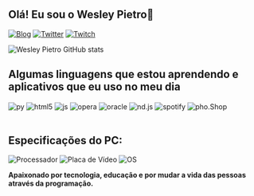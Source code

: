## **Olá! Eu sou o Wesley Pietro💫**

[![Blog](https://img.shields.io/website?label=MelzinhoIsHot.com&style=for-the-badge&url=https://sujeitoprogramador.com/)](Https://MelzinhoIsHot.com.br)
[![Twitter](https://img.shields.io/badge/Twitter-1DA1F2?style=for-the-badge&logo=twitter&logoColor=white)](https://twitter.com/zNezlyn)
[![Twitch](https://img.shields.io/badge/Twitch-9146FF?style=for-the-badge&logo=twitch&logoColor=white)](https://www.twitch.tv/znezlyn)

![Wesley Pietro GitHub stats](https://github-readme-stats.vercel.app/api?username=WesleyP-Dev&show_icons=true&theme=dracula&count_private=true)

## **Algumas linguagens que estou aprendendo e aplicativos que eu uso no meu dia**


<div style="display: inline_block">
  <img align= "center" alt="py" src="https://img.shields.io/badge/Python-3776AB?style=for-the-badge&logo=python&logoColor=white">
  <img align="center" alt="html5" src="https://img.shields.io/badge/HTML5-E34F26?style=for-the-badge&logo=html5&logoColor=white" />
    <img align="center" alt="js" src="https://img.shields.io/badge/JavaScript-323330?style=for-the-badge&logo=javascript&logoColor=F7DF1E" />
  <img align="center" alt="opera" src="	https://img.shields.io/badge/Opera-FF1B2D?style=for-the-badge&logo=Opera&logoColor=white" />
  <img align="center" alt="oracle" src="https://img.shields.io/badge/Oracle-F80000?style=for-the-badge&logo=oracle&logoColor=black" />
  <img align="center" alt="nd.js" src="https://img.shields.io/badge/Node.js-43853D?style=for-the-badge&logo=node.js&logoColor=white" />
    <img align="center" alt="spotify" src="	https://img.shields.io/badge/Spotify-1ED760?&style=for-the-badge&logo=spotify&logoColor=white"/>
  <img align="center" alt="pho.Shop" src="https://aleen42.github.io/badges/src/photoshop.svg"/>

</div><br/>

## **Especificações do PC:**

![Processador](https://img.shields.io/badge/AMD-Ryzen_5_3600-ED1C24?style=for-the-badge&logo=amd&logoColor=white)
![Placa de Vídeo](https://img.shields.io/badge/NVIDIA-RTX_2060-76B900?style=for-the-badge&logo=nvidia&logoColor=white)
![OS](https://img.shields.io/badge/Windows-0078D6?style=for-the-badge&logo=windows&logoColor=white)

**Apaixonado por tecnologia, educação e por mudar a vida das pessoas através da programação.**
